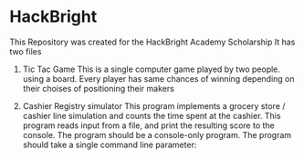 # HackBright
This Repository was created for the HackBright Academy Scholarship
It has two files

1. Tic Tac Game
This is a single computer game played by two people. using a board. 
Every player has same chances of winning depending on their choises of positioning their makers 

2. Cashier Registry simulator
This program implements a grocery store / cashier line simulation and counts the time spent at the cashier. 
This program reads input from a file, and print the resulting score to the console. 
The program should be a console-only program. The program should take a single command line parameter: 

